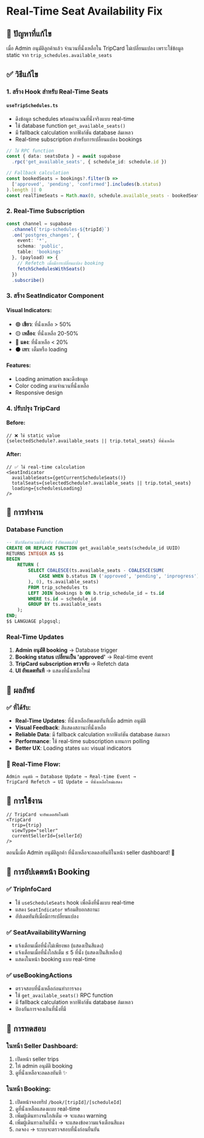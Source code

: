 # Real-Time Seat Availability Fix

## 🎯 ปัญหาที่แก้ไข

เมื่อ Admin อนุมัติลูกค้าแล้ว จำนวนที่นั่งเหลือใน TripCard ไม่เปลี่ยนแปลง เพราะใช้ข้อมูล static จาก `trip_schedules.available_seats`

## ✅ วิธีแก้ไข

### 1. **สร้าง Hook สำหรับ Real-Time Seats**

#### `useTripSchedules.ts`
- ดึงข้อมูล schedules พร้อมคำนวณที่นั่งจริงแบบ real-time
- ใช้ database function `get_available_seats()` 
- มี fallback calculation หากฟังก์ชัน database ล้มเหลว
- Real-time subscription สำหรับการเปลี่ยนแปลง bookings

```typescript
// ใช้ RPC function
const { data: seatsData } = await supabase
  .rpc('get_available_seats', { schedule_id: schedule.id })

// Fallback calculation
const bookedSeats = bookings?.filter(b => 
  ['approved', 'pending', 'confirmed'].includes(b.status)
).length || 0
const realTimeSeats = Math.max(0, schedule.available_seats - bookedSeats)
```

### 2. **Real-Time Subscription**
```typescript
const channel = supabase
  .channel(`trip-schedules-${tripId}`)
  .on('postgres_changes', {
    event: '*',
    schema: 'public', 
    table: 'bookings'
  }, (payload) => {
    // Refetch เมื่อมีการเปลี่ยนแปลง booking
    fetchSchedulesWithSeats()
  })
  .subscribe()
```

### 3. **สร้าง SeatIndicator Component**

#### Visual Indicators:
- 🟢 **เขียว**: ที่นั่งเหลือ > 50%
- 🟡 **เหลือง**: ที่นั่งเหลือ 20-50%  
- 🔴 **แดง**: ที่นั่งเหลือ < 20%
- ⚫ **เทา**: เต็มหรือ loading

#### Features:
- Loading animation ขณะดึงข้อมูล
- Color coding ตามจำนวนที่นั่งเหลือ
- Responsive design

### 4. **ปรับปรุง TripCard**

#### Before:
```tsx
// ❌ ใช้ static value
{selectedSchedule?.available_seats || trip.total_seats} ที่นั่งเหลือ
```

#### After:
```tsx
// ✅ ใช้ real-time calculation
<SeatIndicator 
  availableSeats={getCurrentScheduleSeats()}
  totalSeats={selectedSchedule?.available_seats || trip.total_seats}
  loading={schedulesLoading}
/>
```

## 🔧 การทำงาน

### Database Function
```sql
-- ฟังก์ชันคำนวณที่นั่งจริง (อัพเดตแล้ว)
CREATE OR REPLACE FUNCTION get_available_seats(schedule_id UUID)
RETURNS INTEGER AS $$
BEGIN
    RETURN (
        SELECT COALESCE(ts.available_seats - COALESCE(SUM(
            CASE WHEN b.status IN ('approved', 'pending', 'inprogress') THEN 1 ELSE 0 END
        ), 0), ts.available_seats)
        FROM trip_schedules ts
        LEFT JOIN bookings b ON b.trip_schedule_id = ts.id
        WHERE ts.id = schedule_id
        GROUP BY ts.available_seats
    );
END;
$$ LANGUAGE plpgsql;
```

### Real-Time Updates
1. **Admin อนุมัติ booking** → Database trigger
2. **Booking status เปลี่ยนเป็น 'approved'** → Real-time event
3. **TripCard subscription ตรวจจับ** → Refetch data  
4. **UI อัพเดตทันที** → แสดงที่นั่งเหลือใหม่

## 🎯 ผลลัพธ์

### ✅ **ที่ได้รับ:**
- **Real-Time Updates**: ที่นั่งเหลืออัพเดตทันทีเมื่อ admin อนุมัติ
- **Visual Feedback**: สีแสดงสถานะที่นั่งเหลือ
- **Reliable Data**: มี fallback calculation หากฟังก์ชัน database ล้มเหลว
- **Performance**: ใช้ real-time subscription แทนการ polling
- **Better UX**: Loading states และ visual indicators

### 🔄 **Real-Time Flow:**
```
Admin อนุมัติ → Database Update → Real-time Event → 
TripCard Refetch → UI Update → ที่นั่งเหลือใหม่แสดง
```

## 🚀 **การใช้งาน**

```tsx
// TripCard จะอัพเดตอัตโนมัติ
<TripCard 
  trip={trip} 
  viewType="seller" 
  currentSellerId={sellerId} 
/>
```

ตอนนี้เมื่อ Admin อนุมัติลูกค้า ที่นั่งเหลือจะลดลงทันทีในหน้า seller dashboard! 🎉

## 📝 **การอัปเดตหน้า Booking**

### ✅ **TripInfoCard**
- ใช้ `useScheduleSeats` hook เพื่อดึงที่นั่งแบบ real-time
- แสดง `SeatIndicator` พร้อมสีบอกสถานะ
- อัปเดตทันทีเมื่อมีการเปลี่ยนแปลง

### ✅ **SeatAvailabilityWarning** 
- แจ้งเตือนเมื่อที่นั่งไม่เพียงพอ (แสดงเป็นสีแดง)
- แจ้งเตือนเมื่อที่นั่งใกล้เต็ม ≤ 5 ที่นั่ง (แสดงเป็นสีเหลือง)
- แสดงในหน้า booking แบบ real-time

### ✅ **useBookingActions**
- ตรวจสอบที่นั่งเหลือก่อนทำการจอง
- ใช้ `get_available_seats()` RPC function
- มี fallback calculation หากฟังก์ชัน database ล้มเหลว
- ป้องกันการจองเกินที่นั่งที่มี

## 🧪 **การทดสอบ**

### ในหน้า Seller Dashboard:
1. เปิดหน้า seller trips
2. ให้ admin อนุมัติ booking 
3. ดูที่นั่งเหลือจะลดลงทันที ✨

### ในหน้า Booking:
1. เปิดหน้าจองทริป `/book/[tripId]/[scheduleId]`
2. ดูที่นั่งเหลือแสดงแบบ real-time
3. เพิ่มผู้เดินทางจนใกล้เต็ม → จะแสดง warning
4. เพิ่มผู้เดินทางเกินที่นั่ง → จะแสดงข้อความแจ้งเตือนสีแดง
5. กดจอง → ระบบจะตรวจสอบที่นั่งก่อนยืนยัน
